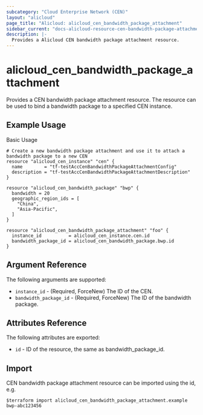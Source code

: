 ```yaml
---
subcategory: "Cloud Enterprise Network (CEN)"
layout: "alicloud"
page_title: "Alicloud: alicloud_cen_bandwidth_package_attachment"
sidebar_current: "docs-alicloud-resource-cen-bandwidth-package-attachment"
description: |-
  Provides a Alicloud CEN bandwidth package attachment resource.
---
```


# alicloud\_cen_bandwidth_package_attachment

Provides a CEN bandwidth package attachment resource. The resource can be used to bind a bandwidth package to a specified CEN instance.

## Example Usage

Basic Usage

```
# Create a new bandwidth package attachment and use it to attach a bandwidth package to a new CEN
resource "alicloud_cen_instance" "cen" {
  name        = "tf-testAccCenBandwidthPackageAttachmentConfig"
  description = "tf-testAccCenBandwidthPackageAttachmentDescription"
}

resource "alicloud_cen_bandwidth_package" "bwp" {
  bandwidth = 20
  geographic_region_ids = [
    "China",
    "Asia-Pacific",
  ]
}

resource "alicloud_cen_bandwidth_package_attachment" "foo" {
  instance_id          = alicloud_cen_instance.cen.id
  bandwidth_package_id = alicloud_cen_bandwidth_package.bwp.id
}
```
## Argument Reference

The following arguments are supported:

* `instance_id` - (Required, ForceNew) The ID of the CEN.
* `bandwidth_package_id` - (Required, ForceNew) The ID of the bandwidth package.

## Attributes Reference

The following attributes are exported:

* `id` - ID of the resource, the same as bandwidth_package_id.

## Import

CEN bandwidth package attachment resource can be imported using the id, e.g.

```
$terraform import alicloud_cen_bandwidth_package_attachment.example bwp-abc123456
```



